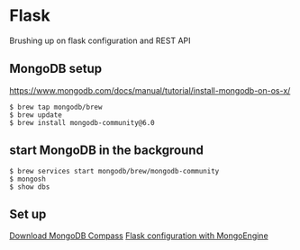 # Flask
Brushing up on flask configuration and REST API

## MongoDB setup
https://www.mongodb.com/docs/manual/tutorial/install-mongodb-on-os-x/
```
$ brew tap mongodb/brew
$ brew update
$ brew install mongodb-community@6.0
```

## start MongoDB in the background
```
$ brew services start mongodb/brew/mongodb-community
$ mongosh
$ show dbs
```

## Set up
[Download MongoDB Compass](https://www.mongodb.com/try/download/compass)
[Flask configuration with MongoEngine](http://docs.mongoengine.org/projects/flask-mongoengine/en/latest/flask_config.html)